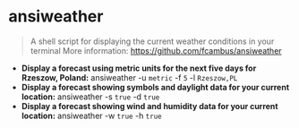 # ansiweather
> A shell script for displaying the current weather conditions in your terminal
> More information: <https://github.com/fcambus/ansiweather>
- **Display a forecast using metric units for the next five days for Rzeszow, Poland:**
ansiweather -u `metric` -f `5` -l `Rzeszow,PL`
- **Display a forecast showing symbols and daylight data for your current location:**
ansiweather -s `true` -d `true`
- **Display a forecast showing wind and humidity data for your current location:**
ansiweather -w `true` -h `true`
